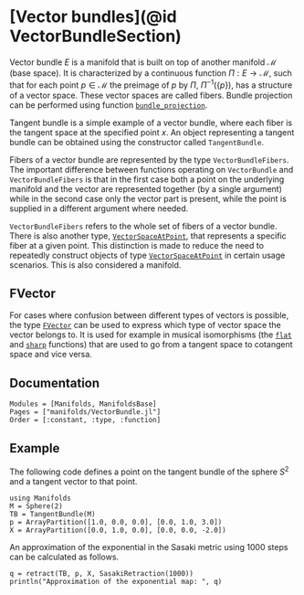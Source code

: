 # [Vector bundles](@id VectorBundleSection)

Vector bundle $E$ is a manifold that is built on top of another manifold $\mathcal M$ (base space).
It is characterized by a continuous function $Π : E → \mathcal M$, such that for each point $p ∈ \mathcal M$ the preimage of $p$ by $Π$, $Π^{-1}(\{p\})$, has a structure of a vector space.
These vector spaces are called fibers.
Bundle projection can be performed using function [`bundle_projection`](@ref).

Tangent bundle is a simple example of a vector bundle, where each fiber is the tangent space at the specified point $x$.
An object representing a tangent bundle can be obtained using the constructor called `TangentBundle`.

Fibers of a vector bundle are represented by the type `VectorBundleFibers`.
The important difference between functions operating on `VectorBundle` and `VectorBundleFibers` is that in the first case both a point on the underlying manifold and the vector are represented together (by a single argument) while in the second case only the vector part is present, while the point is supplied in a different argument where needed.

`VectorBundleFibers` refers to the whole set of fibers of a vector bundle.
There is also another type, [`VectorSpaceAtPoint`](@ref), that represents a specific fiber at a given point.
This distinction is made to reduce the need to repeatedly construct objects of type [`VectorSpaceAtPoint`](@ref) in certain usage scenarios.
This is also considered a manifold.

## FVector

For cases where confusion between different types of vectors is possible, the type [`FVector`](https://juliamanifolds.github.io/ManifoldsBase.jl/stable/types.html#ManifoldsBase.FVector) can be used to express which type of vector space the vector belongs to.
It is used for example in musical isomorphisms (the [`flat`](@ref) and [`sharp`](@ref) functions) that are used to go from a tangent space to cotangent space and vice versa.

## Documentation

```@autodocs
Modules = [Manifolds, ManifoldsBase]
Pages = ["manifolds/VectorBundle.jl"]
Order = [:constant, :type, :function]
```

## Example

The following code defines a point on the tangent bundle of the sphere $S^2$ and a tangent vector to that point.

```@example tangent-bundle
using Manifolds
M = Sphere(2)
TB = TangentBundle(M)
p = ArrayPartition([1.0, 0.0, 0.0], [0.0, 1.0, 3.0])
X = ArrayPartition([0.0, 1.0, 0.0], [0.0, 0.0, -2.0])
```

An approximation of the exponential in the Sasaki metric using 1000 steps can be calculated as follows.

```@example tangent-bundle
q = retract(TB, p, X, SasakiRetraction(1000))
println("Approximation of the exponential map: ", q)
```
